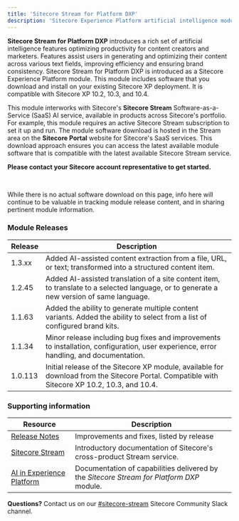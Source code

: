 ```yaml
---
title: 'Sitecore Stream for Platform DXP'
description: 'Sitecore Experience Platform artificial intelligence module.'
---
```


**Sitecore Stream for Platform DXP** introduces a rich set of artificial intelligence features optimizing productivity for content creators and marketers. Features assist users in generating and optimizing their content across various text fields, improving efficiency and ensuring brand consistency. Sitecore Stream for Platform DXP is introduced as a Sitecore Experience Platform module. This module includes software that you download and install on your existing Sitecore XP deployment. It is compatible with Sitecore XP 10.2, 10.3, and 10.4. 

This module interworks with Sitecore's **Sitecore Stream** Software-as-a-Service (SaaS) AI service, available in products across Sitecore's portfolio. For example, this module requires an active Sitecore Stream subscription to set it up and run. The module software download is hosted in the Stream area on the **Sitecore Portal** website for Sitecore's SaaS services. This download approach ensures you can access the latest available module software that is compatible with the latest available Sitecore Stream service.

**Please contact your Sitecore account representative to get started.**

<br/>

While there is no actual software download on this page, info here will continue to be valuable in tracking module release content, and in sharing pertinent module information.

### Module Releases

| Release | Description |
| --- | --- |
| 1.3.xx | Added AI-assisted content extraction from a file, URL, or text; transformed into a structured content item. |
| 1.2.45 | Added AI-assisted translation of a site content item, to translate to a selected language, or to generate a new version of same language. |
| 1.1.63 | Added the ability to generate multiple content variants. Added the ability to select from a list of configured brand kits. |
| 1.1.34 | Minor release including bug fixes and improvements to installation, configuration, user experience, error handling, and documentation. |
| 1.0.113 | Initial release of the Sitecore XP module, available for download from the Sitecore Portal. Compatible with Sitecore XP 10.2, 10.3, and 10.4. |

### Supporting information

| Resource | Description |
| --- | --- |
| [Release Notes](/downloads/Sitecore_Stream_for_Platform_DXP/Release_Notes) | Improvements and fixes, listed by release | 
| [Sitecore Stream](https://doc.sitecore.com/stream/en/users/sitecore-stream/sitecore-stream.html) | Introductory documentation of Sitecore's cross-product Stream service.
| [AI in Experience Platform](https://doc.sitecore.com/xp/en/users/latest/sitecore-experience-platform/ai-in-experience-platform.html) | Documentation of capabilities delivered by the *Sitecore Stream for Platform DXP* module. |

**Questions?** Contact us on our [#sitecore-stream](https://app.slack.com/client/T09SHRBNU/C08ECL6KRQT) Sitecore Community Slack channel.